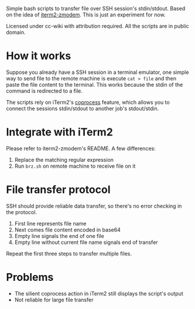 Simple bash scripts to transfer file over SSH session's stdin/stdout.
Based on the idea of [iterm2-zmodem](https://github.com/mmastrac/iterm2-zmodem). This is just an experiment for now.

Licensed under cc-wiki with attribution required. All the scripts are in public domain.

# How it works

Suppose you already have a SSH session in a terminal emulator, one simple way to send file to the remote machine is execute `cat > file` and then paste the file content to the terminal. This works because the stdin of the command is redirected to a file.

The scripts rely on iTerm2's [coprocess](http://www.iterm2.com/coprocesses.html) feature, which allows you to connect the sessions stdin/stdout to another job's stdout/stdin.

# Integrate with iTerm2

Please refer to iterm2-zmodem's README. A few differences:

1. Replace the matching regular expression
2. Run `brz.sh` on remote machine to receive file on it

# File transfer protocol

SSH should provide reliable data transfer, so there's no error checking in the protocol.

1. First line represents file name
2. Next comes file content encoded in base64
3. Empty line signals the end of one file
4. Empty line without current file name signals end of transfer

Repeat the first three steps to transfer multiple files.

# Problems

- The silient coprocess action in iTerm2 still displays the script's output
- Not reliable for large file transfer
